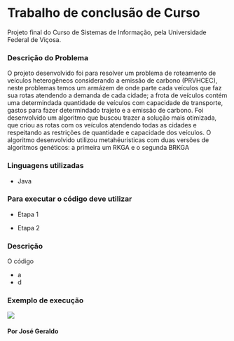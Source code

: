 # Trabalho de conclusão de Curso
Projeto final do Curso de Sistemas de Informação, pela Universidade Federal de Viçosa. 

### Descrição do Problema
O projeto desenvolvido foi para resolver um problema de roteamento de veículos heterogêneos considerando a emissão de carbono (PRVHCEC), 
neste problemas temos um armázem de onde parte cada veículos que faz sua rotas atendendo a demanda de cada cidade; a frota de veículos 
contém uma determindada quantidade de veículos com capacidade de transporte, gastos para fazer determindado trajeto e a emissão de carbono. 
Foi desenvolvido um algoritmo que buscou trazer a solução mais otimizada, que criou as rotas com os veículos atendendo todas as cidades e 
respeitando as restrições de quantidade e capacidade dos veículos. 
O algoritmo desenvolvido utilizou metahéuristicas com duas versões de algoritmos genéticos: a primeira um RKGA e o segunda BRKGA

### Linguagens utilizadas 
* Java
### Para executar o código deve utilizar 
* Etapa 1

* Etapa 2

### Descrição
O código 
* a
* d

### Exemplo de execução
![](img%20proj/tcc.png)


#### Por José Geraldo
